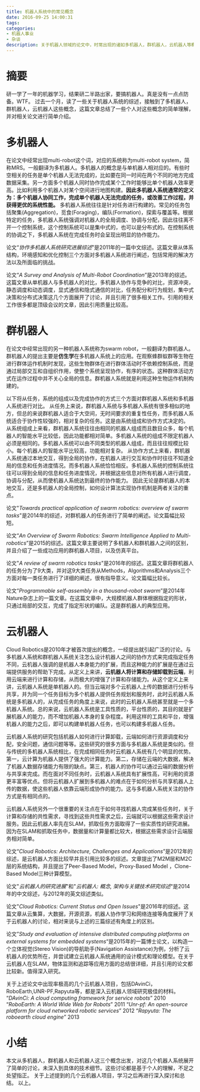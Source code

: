 ```yaml
---
title: 机器人系统中的常见概念
date: 2016-09-25 14:00:31
tags:
categories:
- 机器人事业
- 杂谈
description: 关于机器人领域的论文中，时常出现的诸如多机器人，群机器人，云机器人等概念。这篇文章主要阐述个人对这些概念的理解，以及相关论文的介绍
---
```

<!-- more -->

# 摘要
研一学了一年的机器学习，结果研二半路出家，要搞机器人。真是没有一点点防备。WTF。
过去一个月，读了一些关于机器人系统的综述，接触到了多机器人，群机器人，云机器人这些概念，这篇文章总结了一些个人对这些概念的简单理解，并对相关论文进行简单介绍。


# 多机器人
在论文中经常出现multi-robot这个词，对应的系统称为multi-robot system，简称MRS。一般翻译为多机器人。多机器人的概念是与单机器人相对应的。有些时空相关的任务是单个机器人无法完成的，比如要在同一时间在两个不同的地方完成数据采集。另一方面多个机器人同时协作完成某个工作时能够比单个机器人效率更高。比如利用多个机器人对某个空间进行地图构建。**因此多机器人系统通常的定义为：多个机器人协同工作，完成单个机器人无法完成的任务，或改善工作过程，并获得更优的系统性能。**
多机器人系统往往是针对任务进行构建的。常见的任务包括聚集(Aggregation)，觅食(Foraging)，编队(Formation)，探索与覆盖等。根据特定的任务，多机器人系统强调对机器人的全局调度、协调与分配，因此往往离不开一个控制系统，这个控制系统可以是集中式的，也可以是分布式的。在控制系统的协调之下，多机器人系统在完成任务时会呈现出明显的协作能力。

论文“*协作多机器人系统研究进展综述*”是2011年的一篇中文综述。这篇文章从体系结构，环境感知和优化控制三个方面对多机器人系统进行阐述，包括常用的解决方法以及所面临的挑战。

论文“*A Survey and Analysis of Multi-Robot Coordination*”是2013年的综述。这篇文章从单机器人与多机器人的对比，多机器人协作与竞争的对比，资源冲突，静态调度和动态调度，显式通信和隐式通信的对比，任务配分和行为规划，集中式决策和分布式决策这几个方面展开了讨论，并且引用了很多相关工作。引用的相关工作很多都是顶级会议的文章，因此引用质量比较高。



# 群机器人
在论文中经常出现的另一种机器人系统称为swarm robot，一般翻译为群机器人。群机器人的提出主要是**仿生学**在多机器人系统上的应用。在观察蜂群蚁群等生物在进行群体运作机制时发现，这些生物群体在进行群体活动时不依赖控制系统，而是通过局部交互和自组织作用，使整个系统呈现协作，有序的状态。这种群体活动方式在运作过程中并不关心全局的信息。群机器人系统就是利用这种生物运作机制构建的。

以下将从任务，系统的组成以及完成协作的方式三个方面对群机器人系统和多机器人系统进行对比。
从任务上来说，群机器人系统与多机器人系统有很多相似的地方，但总的来说群机器人适合于大空间，无时间要求的重复性任务，而多机器人系统适合于协作性较强的，相对复杂的任务。这是由系统组成和协作方式决定的。
从系统组成上来看，群机器人系统往往由相同的机器人组成而且数目众多，每个机器人的智能水平比较低，因此功能都相对简单。多机器人系统的组成不限定机器人必须是相同的。多机器人系统可以由不同类型的机器人组成，而且往往规模比较小。每个机器人的智能水平比较高，功能相对复杂。
从协作方式上来看，群机器人系统通过本地交互，得到全局的协作，在机器人进行交互和协作时往往不知道全局的信息和任务进度情况。而多机器人系统恰恰相反。多机器人系统的控制系统往往可以得到全局的信息和任务进度情况，并根据这些信息对所有机器人进行调度，协调与分配，从而使机器人系统达到最终的协作能力。
因此无论是群机器人的本地交互，还是多机器人的全局控制，如何设计算法实现协作机制是两者关注的重点。

论文"*Towards practical application of swarm robotics: overview of swarm tasks*"是2014年的综述，对群机器人的任务进行了简单的阐述。论文篇幅比较短。

论文“*An Overview of Swarm Robotics: Swarm Intelligence Applied to Multi-robotics*”是2015的综述。这篇文章主要说明了多机器人和群机器人之间的区别，并且介绍了一些成功应用的群机器人项目，以及仿真平台。

论文"*A review of swarm robotics tasks*"是2016年的综述。这篇文章将群机器人的任务分为了9大类，并对这9大类任务从Methods，Algorithms和Analysis三个方面对每一类任务进行了详细的阐述，很有指导意义。论文篇幅比较长。

论文“*Programmable self-assembly in a thousand-robot swarm*”是2014年Nature杂志上的一篇文章。在这篇文章中，大规模机器人群体根据指定的形状，只通过局部的交互，完成了指定形状的编队。这是群机器人的典型应用。


# 云机器人
Cloud Robotics是2010年才被首次提出的概念，一经提出就引起广泛的讨论。与多机器人系统和群机器人系统关注怎么设计机器人之间的协作方式来完成指定任务不同，云机器人强调的是机器人本身能力的扩展，而且这种能力的扩展是在通过云端提供服务的帮助下完成。从定义上来讲，**云机器人将计算和存储卸载到云端**，利用云端来进行计算和存储，从而极大的增强了计算和存储能力。从这个定义上来讲，云机器人系统是单机器人的。但当云端对多个云机器人上传的数据进行分析与共享，并为同一个任务目标为多个机器人提供任务规划和服务时，此时云机器人系统是多机器人的，从完成任务的角度上来说，此时的云机器人系统甚至就是一个多机器人系统。总的来说，云机器人系统是工具性质的，平台性质的，其目的就是扩展机器人的能力，而不增加机器人本身的复杂程度。利用这样的工具和平台，增强机器人的能力之后，即可以构建单机器人任务，也可以构建多机器人任务。

云机器人系统的研究包括机器人如何进行计算卸载，云端如何进行资源调度和分配，安全问题，通信问题等等。这些研究的很多方面与多机器人系统是类似的。但与传统的多机器人系统相比，在完成相同任务时云机器人系统有几个明显的优势。第一，云计算为机器人提供了强大的计算能力。第二，存储在云端的大数据，解决了机器人数据存储能力有限的缺点。第三，机器人的协作可以通过云端的数据分析与共享来完成。而在面对不同任务时，云机器人系统具有扩展性高，可利用的资源更丰富等优点。但将云机器人扩展到多机器人的难点在于如何分析与共享机器人上传的数据，使这些机器人依靠云端形成协作的能力。这与多机器人系统关注的协作方式是有相同点的。

云机器人系统另外一个很重要的关注点在于如何寻找机器人完成某些任务时，关于计算和存储的共性需求，寻找到这些共性需求之后，云端就可以根据这些需求设计服务。因此云机器人率先在SLAM，抓取任务方面取得了一些实质性的研究进展。因为在SLAM和抓取任务中，数据量和计算量都比较大，根据这些需求设计云端服务相对简单。

论文“*Cloud Robotics: Architecture, Challenges and Applications*”是2012年的综述，是云机器人方面比较早并且引用比较多的综述。文章提出了M2M层和M2C层的系统结构，并且提出了Peer-Based Model，Proxy-Based Model ，Clone-Based Model三种计算模型。

论文"*云机器人的研究进展*"和"*云机器人: 概念, 架构与关键技术研究综述*“是2014年的中文综述，与2012年的英文综述类似。

论文"*Cloud Robotics: Current Status and Open Issues*"是2016年的综述。这篇文章从云集算，大数据，开源资源，机器人协作学习和网络连接等角度展开了关于云机器人的讨论，相对来说与上述的三篇综述有角度上的区别。

论文”*Study and evaluation of intensive distributed computing platforms on external systems for embedded systems*“是2015年的一篇博士论文，以构造一个立体视觉(Stereo Vision)的导航助手(Navigation Assistance)为例，分析了云机器人的优势所在，并尝试建立云机器人系统通用的设计模式和理论模型。在关于云机器人在SLAM，物体监测和追踪等应用方面的总结很详细，并且引用的论文都比较新。值得深入研究。

关于上述论文中出现率极高的几个云机器人项目，包括DAvinCi，RoboEarth,UNR-PF,Rapyuta等，都是深入云机器人领域研究极佳的材料。
“*DAvinCi: A cloud computing framework for service robots*” 2010
“*RoboEarth: A World Wide Web for Robots*” 2011
“*Unr-pf: An open-source platform for cloud networked robotic services*” 2012
“*Rapyuta: The roboearth cloud engine*” 2013

# 小结
本文从多机器人，群机器人和云机器人这三个概念出发，对这几个机器人系统展开了简单的讨论，未深入到具体的技术细节。这些讨论都是基于个人的理解，不足之处望指正。
关于上述提到的几个云机器人项目，学习之后再进行深入探讨和总结。
以上。































